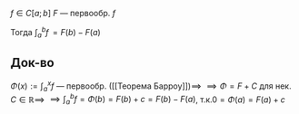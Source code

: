 $f \in C[a;b]$
$F$ — первообр. $f$

Тогда $\int_{a}^{b} f \,=F(b)-F(a)$
## Док-во

$\Phi(x):= \int_{a}^{x} f$ — первообр. ([[Теорема Барроу]])$\implies$
$\implies \Phi=F+C$ для нек. $C \in \mathbb{R}\implies$
$\implies \int_{a}^{b} f=\Phi(b)=F(b)+c=F(b)-F(a)$, т.к.$0=\Phi(a)=F(a)+c$